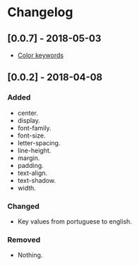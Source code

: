 # Changelog

## [0.0.7] - 2018-05-03

- [Color keywords](https://github.com/rodolfoghi/css-ptbr/issues/5)

## [0.0.2] - 2018-04-08

### Added

- center.
- display.
- font-family.
- font-size.
- letter-spacing.
- line-height.
- margin.
- padding.
- text-align.
- text-shadow.
- width.

### Changed

- Key values from portuguese to english.

### Removed

- Nothing.
